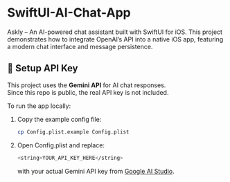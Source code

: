 # SwiftUI-AI-Chat-App
Askly – An AI-powered chat assistant built with SwiftUI for iOS. This project demonstrates how to integrate OpenAI’s API into a native iOS app, featuring a modern chat interface and message persistence.

## 🔑 Setup API Key

This project uses the **Gemini API** for AI chat responses.  
Since this repo is public, the real API key is not included.  

To run the app locally:

1. Copy the example config file:
   ```bash
   cp Config.plist.example Config.plist
   ```

2. Open Config.plist and replace:
   ```bash
   <string>YOUR_API_KEY_HERE</string>
   ```
   with your actual Gemini API key from [Google AI Studio](https://github.com/user/repo/blob/branch/other_file.md).

   
